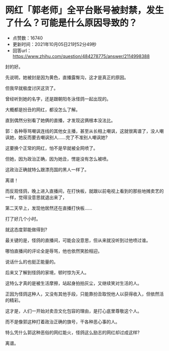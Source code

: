 # 网红「郭老师」全平台账号被封禁，发生了什么？可能是什么原因导致的？
- 点赞数：16740
- 更新时间：2021年10月05日21时52分49秒
- 回答url：https://www.zhihu.com/question/484278775/answer/2114998388
<body>
 <p data-pid="JMpBKAhH">封的好。</p>
 <p data-pid="PQYMsT2T">先说明，她被封是因为黄色，直播露臀沟，这才是真正的原因。</p>
 <p data-pid="o2GI9QSW">但我早就极度讨厌这货了。</p>
 <p data-pid="IFKfdxDf">曾经听到她的名字，还是跟朝阳冬泳怪鸽一起出现的。</p>
 <p data-pid="bZ1JX8xw">大概都是扮丑的网红，都没怎么了解。</p>
 <p data-pid="eC3DaIlm">直到偶然分别看了她俩的直播，才发现这俩根本没法比。</p>
 <p data-pid="zxPO9pP6">郭：各种辱骂嘲讽连线的其他女主播，甚至从长相上嘲讽，这就很离谱了，没人嘲讽她，她反而要去嘲讽别人……完了不准别人嘲讽她?</p>
 <p data-pid="_EQkpu-p">这要换个正常的网红，怕不是早就被全网喷了。</p>
 <p data-pid="geIltsyv">但她，因为政治正确，因为她丑，愣是没有怎么被喷。</p>
 <p data-pid="ampWCj2e">这政治正确就特么跟漂亮国的黑人一样了。</p>
 <p data-pid="Q9z6GNcZ">离谱！</p>
 <p data-pid="ouffLwSA">而反观怪鸽，晚上进入直播间，在打快板，就跟以前电视上看到的那些地摊卖艺的一样，觉得没意思就退出来了，</p>
 <p data-pid="AMQwOGAm">第二天早上，发现他居然还在直播打快板……</p>
 <p data-pid="BV2R6bBI">打了好几个小时。</p>
 <p data-pid="_B3GDftR">就这态度郭能做得到?</p>
 <p data-pid="HdEIJRHL">最关键的是，怪鸽的直播间，可能会没意思，但从来就没听到过他喷过谁。</p>
 <p data-pid="BL2H9roe">哪怕直播间的评论全是辱骂，他也依然笑脸相迎。</p>
 <p data-pid="in_zzExC">说话什么的也挺正能量的。</p>
 <p data-pid="Z-nVo4Gc">后来又了解到怪鸽的家境，顿时惊为天人。</p>
 <p data-pid="1EgN4lNl">这特么才真的是被生活摩擦，站起身拍拍灰尘，又继续笑对生活的人。</p>
 <p data-pid="Gr52Ox0e">正因为怪鸽这种人，又没有其他手段，只能靠扮丑取悦他人以获得收入，但依然活的精彩。</p>
 <p data-pid="PD8RMfVt">这才是，人们一开始对卖丑文化包容的理由，是打心底里尊敬这个人。</p>
 <p data-pid="IEQctRHQ">而不是像郭这种打着政治正确的旗号，干各种恶心事的人。</p>
 <p data-pid="cz88gnVp">特么凭什么郭这种恶俗的网红能火，怪鸽这么励志的网红却过成这样?</p>
 <p data-pid="p1jn5ZH2">离谱。</p>
</body>